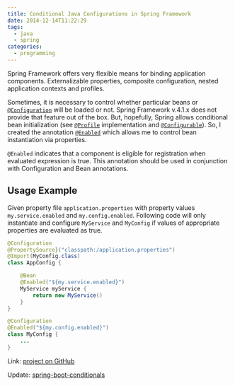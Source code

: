 ```yaml
---
title: Conditional Java Configurations in Spring Framework
date: 2014-12-14T11:22:29
tags:
  - java
  - spring
categories:
  - programming
---
```


Spring Framework offers very flexible means for binding application components. 
Externalizable properties, composite configuration, nested application contexts and profiles.

<!-- 
profile
:    A profile is a named logical grouping that may be activated programmatically via [`ConfigurableEnvironment.setActiveProfiles(java.lang.String...)`](http://docs.spring.io/spring/docs/current/javadoc-api/org/springframework/core/env/ConfigurableEnvironment.html#setActiveProfiles-java.lang.String...-) or declaratively through setting the `spring.profiles.active` property, usually through JVM system properties, as an environment variable, or for web applications as a Servlet context parameter in `web.xml` file.
 -->

Sometimes, it is necessary to control whether particular beans or [`@Configuration`][configuration] will be loaded or not. Spring Framework v.4.1.x does not provide that feature out of the box. But, hopefully, Spring allows conditional bean initialization (see [`@Profile`][profile] implementation and [`@Configurable`][configurable]).
So, I created the annotation [`@Enabled`][enabled] which allows me to control bean instantiation via properties.

`@Enabled` indicates that a component is eligible for registration when evaluated expression is true. This annotation should be used in conjunction with Configuration and Bean annotations.

<!--more-->
## Usage Example

Given property file `application.properties` with property values `my.service.enabled` and `my.config.enabled`. Following code will only instantiate and configure `MyService` and `MyConfig` if values of appropriate properties are evaluated as true.

```java
@Configuration
@PropertySource}("classpath:/application.properties")
@Import(MyConfig.class)
class AppConfig {

    @Bean
    @Enabled("${my.service.enabled}")
    MyService myService {
        return new MyService()
    }
}

@Configuration
@Enabled("${my.config.enabled}")
class MyConfig {
    ...
}
```

Link: [project on GitHub][github]

Update: [spring-boot-conditionals]

[github]: https://github.com/kpavlov/commons-spring "Project on GitHub"
[enabled]: https://github.com/kpavlov/commons-spring/blob/master/src/main/java/com/github/kpavlov/commons/spring/annotations/Enabled.java
[configuration]: http://docs.spring.io/spring/docs/current/javadoc-api/org/springframework/context/annotation/Configuration.html
[configurable]: http://docs.spring.io/spring/docs/current/javadoc-api/org/springframework/beans/factory/annotation/Configurable.html
[profile]: http://docs.spring.io/spring/docs/current/javadoc-api/org/springframework/context/annotation/Profile.html
[spring-boot-conditionals]: http://docs.spring.io/spring-boot/docs/current/reference/html/boot-features-developing-auto-configuration.html
   
